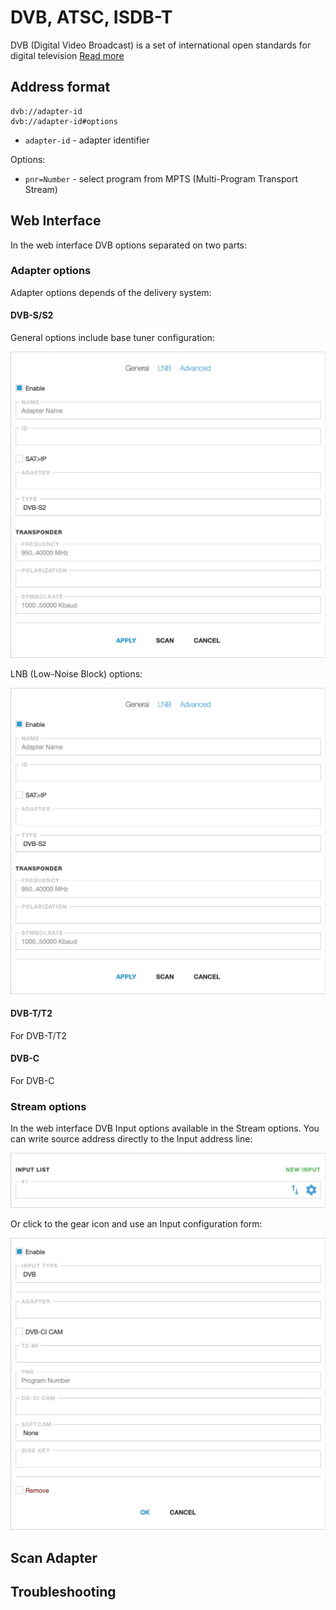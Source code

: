 # DVB, ATSC, ISDB-T

DVB (Digital Video Broadcast) is a set of international open standards for digital television [Read more](/en/book/delivery/dvb)

## Address format

```
dvb://adapter-id
dvb://adapter-id#options
```

- `adapter-id` - adapter identifier

Options:

- `pnr=Number` - select program from MPTS (Multi-Program Transport Stream)

## Web Interface

In the web interface DVB options separated on two parts:

### Adapter options

Adapter options depends of the delivery system:

<!-- tabs:start -->

#### **DVB-S/S2**

General options include base tuner configuration:

![DVB-S/S2 Tuner](dvb-s-696w.png ':size=696')

LNB (Low-Noise Block) options:

![DVB-S/S2 Tuner](dvb-s-696w.png ':size=696')

#### **DVB-T/T2**

For DVB-T/T2

#### **DVB-C**

For DVB-C

<!-- tabs:end -->

### Stream options

In the web interface DVB Input options available in the Stream options. You can write source address directly to the Input address line:

![Input address](input-list-696w.png ':size=696')

Or click to the gear icon and use an Input configuration form:

![DVB Input options](dvb-696w.png ':size=696')

## Scan Adapter

## Troubleshooting
